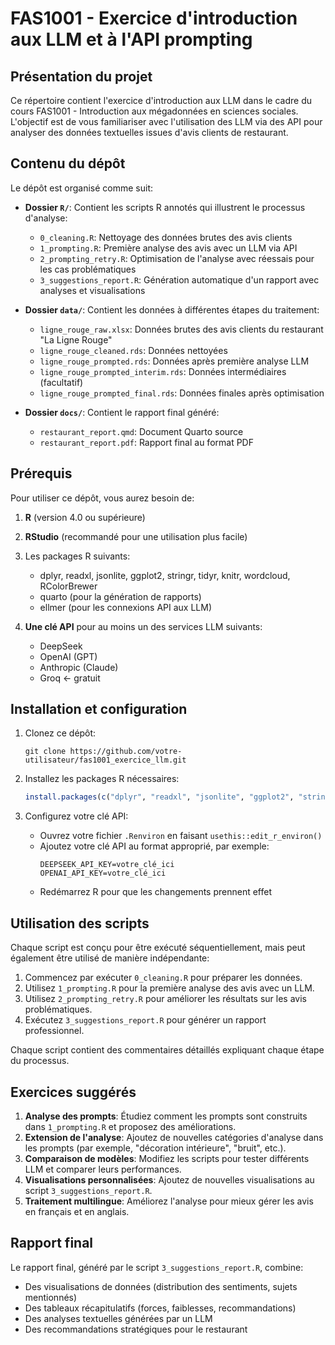# FAS1001 - Exercice d'introduction aux LLM et à l'API prompting

## Présentation du projet

Ce répertoire contient l'exercice d'introduction aux LLM dans le cadre du cours FAS1001 - Introduction aux mégadonnées en sciences sociales. L'objectif est de vous familiariser avec l'utilisation des LLM via des API pour analyser des données textuelles issues d'avis clients de restaurant.

## Contenu du dépôt

Le dépôt est organisé comme suit:

- **Dossier `R/`**: Contient les scripts R annotés qui illustrent le processus d'analyse:
  - `0_cleaning.R`: Nettoyage des données brutes des avis clients
  - `1_prompting.R`: Première analyse des avis avec un LLM via API
  - `2_prompting_retry.R`: Optimisation de l'analyse avec réessais pour les cas problématiques
  - `3_suggestions_report.R`: Génération automatique d'un rapport avec analyses et visualisations

- **Dossier `data/`**: Contient les données à différentes étapes du traitement:
  - `ligne_rouge_raw.xlsx`: Données brutes des avis clients du restaurant "La Ligne Rouge"
  - `ligne_rouge_cleaned.rds`: Données nettoyées
  - `ligne_rouge_prompted.rds`: Données après première analyse LLM
  - `ligne_rouge_prompted_interim.rds`: Données intermédiaires (facultatif)
  - `ligne_rouge_prompted_final.rds`: Données finales après optimisation

- **Dossier `docs/`**: Contient le rapport final généré:
  - `restaurant_report.qmd`: Document Quarto source
  - `restaurant_report.pdf`: Rapport final au format PDF

## Prérequis

Pour utiliser ce dépôt, vous aurez besoin de:

1. **R** (version 4.0 ou supérieure)
2. **RStudio** (recommandé pour une utilisation plus facile)
3. Les packages R suivants:
   - dplyr, readxl, jsonlite, ggplot2, stringr, tidyr, knitr, wordcloud, RColorBrewer
   - quarto (pour la génération de rapports)
   - ellmer (pour les connexions API aux LLM)

4. **Une clé API** pour au moins un des services LLM suivants:
   - DeepSeek
   - OpenAI (GPT)
   - Anthropic (Claude)
   - Groq <- gratuit

## Installation et configuration

1. Clonez ce dépôt:
   ```
   git clone https://github.com/votre-utilisateur/fas1001_exercice_llm.git
   ```

2. Installez les packages R nécessaires:
   ```r
   install.packages(c("dplyr", "readxl", "jsonlite", "ggplot2", "stringr", "tidyr", "quarto", "wordcloud", "RColorBrewer", "ellmer"))
   ```

3. Configurez votre clé API:
   - Ouvrez votre fichier `.Renviron` en faisant `usethis::edit_r_environ()`
   - Ajoutez votre clé API au format approprié, par exemple:
     ```
     DEEPSEEK_API_KEY=votre_clé_ici
     OPENAI_API_KEY=votre_clé_ici
     ```
   - Redémarrez R pour que les changements prennent effet

## Utilisation des scripts

Chaque script est conçu pour être exécuté séquentiellement, mais peut également être utilisé de manière indépendante:

1. Commencez par exécuter `0_cleaning.R` pour préparer les données.
2. Utilisez `1_prompting.R` pour la première analyse des avis avec un LLM.
3. Utilisez `2_prompting_retry.R` pour améliorer les résultats sur les avis problématiques.
4. Exécutez `3_suggestions_report.R` pour générer un rapport professionnel.

Chaque script contient des commentaires détaillés expliquant chaque étape du processus.

## Exercices suggérés

1. **Analyse des prompts**: Étudiez comment les prompts sont construits dans `1_prompting.R` et proposez des améliorations.
2. **Extension de l'analyse**: Ajoutez de nouvelles catégories d'analyse dans les prompts (par exemple, "décoration intérieure", "bruit", etc.).
3. **Comparaison de modèles**: Modifiez les scripts pour tester différents LLM et comparer leurs performances.
4. **Visualisations personnalisées**: Ajoutez de nouvelles visualisations au script `3_suggestions_report.R`.
5. **Traitement multilingue**: Améliorez l'analyse pour mieux gérer les avis en français et en anglais.

## Rapport final

Le rapport final, généré par le script `3_suggestions_report.R`, combine:
- Des visualisations de données (distribution des sentiments, sujets mentionnés)
- Des tableaux récapitulatifs (forces, faiblesses, recommandations)
- Des analyses textuelles générées par un LLM
- Des recommandations stratégiques pour le restaurant
